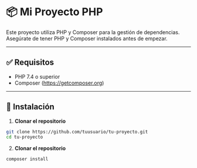 # 📦 Mi Proyecto PHP

Este proyecto utiliza PHP y Composer para la gestión de dependencias. Asegúrate de tener PHP y Composer instalados antes de empezar.

---

## ✅ Requisitos

- PHP 7.4 o superior  
- Composer (https://getcomposer.org)

---

## 🚀 Instalación

1. **Clonar el repositorio**

```bash
git clone https://github.com/tuusuario/tu-proyecto.git
cd tu-proyecto
```

2. **Clonar el repositorio**

```bash
composer install
```